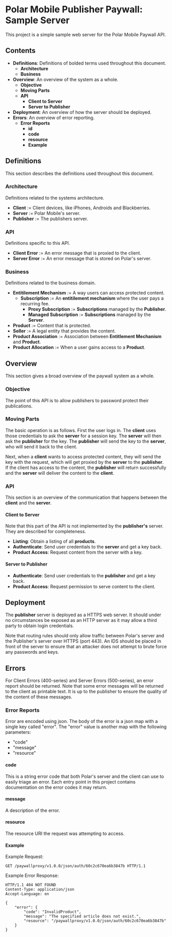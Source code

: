 # Polar Mobile Publisher Paywall: Sample Server # 

This project is a simple sample web server for the Polar Mobile Paywall API.

## Contents ##

 * __Definitions__: Definitions of bolded terms used throughout this document.
	* __Architecture__
	* __Business__
 * __Overview__: An overview of the system as a whole.
	* __Objective__
	* __Moving Parts__
	* __API__
		* __Client to Server__
		* __Server to Publisher__
 * __Deployment__: An overview of how the server should be deployed.
 * __Errors__: An overview of error reporting.
	* __Error Reports__
		* __id__
		* __code__
		* __resource__
		* __Example__

## Definitions ##

This section describes the definitions used throughout this document.

### Architecture ###

Definitions related to the systems architecture.

 * __Client__ := Client devices, like iPhones, Androids and Blackberries.
 * __Server__ := Polar Mobile's server.
 * __Publisher__ := The publishers server.

### API ###

Definitions specific to this API.

 * __Client Error__ := An error message that is proxied to the client.
 * __Server Error__ := An error message that is stored on Polar's server.

### Business ###

Definitions related to the business domain.

 * __Entitilement Mechanism__ := A way users can access protected content.
    * __Subscription__ := An __entitilement mechanism__ where the user pays a recurring fee.
        * __Proxy Subscription__ := __Subscriptions__ managed by the __Publisher__.
        * __Managed Subscription__ := __Subscriptions__ managed by the __Server__.
 * __Product__ := Content that is protected.
 * __Seller__ := A legal entity that provides the content.
 * __Product Association__ := Association between __Entitlement Mechanism__ and __Product__.
 * __Product Allocation__ := When a user gains access to a __Product__.

## Overview ##

This section gives a broad overview of the paywall system as a whole.

### Objective ###

The point of this API is to allow publishers to password protect their
publications.

### Moving Parts ###

The basic operation is as follows. First the user logs in. The __client__ uses
those credentials to ask the __server__ for a session key. The __server__ will
then ask the __publisher__ for the key. The __publisher__ will send the key to
the __server__, who will send it back to the client.

Next, when a __client__ wants to access protected content, they will send the
key with the request, which will get proxied by the __server__ to the
__publisher__. If the client has access to the content, the __publisher__ will
return successfully and the __server__ will deliver the content to the
__client__.

### API ###

This section is an overview of the communication that happens between the
__client__ and the __server__.

#### Client to Server ####

Note that this part of the API is not implemented by the __publisher's__ server.
They are described for completeness.

 * __Listing__: Obtain a listing of all __products__.
 * __Authenticate__: Send user credentials to the __server__ and get a key back.
 * __Product Access__: Request content from the server with a key.

#### Server to Publisher ####

 * __Authenticate__: Send user credentials to the __publisher__ and get a key back.
 * __Product Access__: Request permission to serve content to the client.

## Deployment ##

The __publisher__ server is deployed as a HTTPS web server. It should under no
circumstances be exposed as an HTTP server as it may allow a third party to
obtain login credentials.

Note that routing rules should only allow traffic between Polar's server and
the Publisher's server over HTTPS (port 443). An IDS should be placed in front
of the server to ensure that an attacker does not attempt to brute force any
passwords and keys.

## Errors ##

For Client Errors (400-series) and Server Errors (500-series), an error report
should be returned. Note that some error messages will be returned to the client
as printable text. It is up to the publisher to ensure the quality of the
content of these messages.

### Error Reports ###

Error are encoded using json. The body of the error is a json map with a single
key called "error". The "error" value is another map with the following
parameters:

 * "code"
 * "message"
 * "resource"

#### code ####

This is a string error code that both Polar's server and the client can use to
easily triage an error. Each entry point in this project contains documentation
on the error codes it may return.

#### message ####

A description of the error.

#### resource ####

The resource URI the request was attempting to access.

#### Example ####

Example Request:

    GET /paywallproxy/v1.0.0/json/auth/60c2c670ea6b3847b HTTP/1.1

Example Error Response:

    HTTP/1.1 404 NOT FOUND
    Content-Type: application/json
    Accept-Language: en
    
    {
        "error": {
            "code": "InvalidProduct",
            "message": "The specified article does not exist.",
            "resource": "/paywallproxy/v1.0.0/json/auth/60c2c670ea6b3847b"
        }
    }
